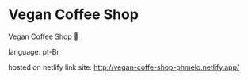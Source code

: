 # Vegan Coffee Shop

Vegan Coffee Shop 🌱

language: pt-Br

hosted on netlify 
link site: http://vegan-coffe-shop-phmelo.netlify.app/
